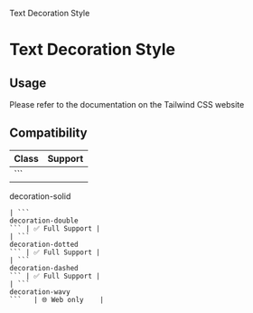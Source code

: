 Text Decoration Style

# Text Decoration Style

## Usage

Please refer to the documentation on the Tailwind CSS website

## Compatibility

| Class                     | Support        |
| ------------------------- | -------------- |
| ```
decoration-solid
```  | ✅ Full Support |
| ```
decoration-double
``` | ✅ Full Support |
| ```
decoration-dotted
``` | ✅ Full Support |
| ```
decoration-dashed
``` | ✅ Full Support |
| ```
decoration-wavy
```   | 🌐 Web only    |
